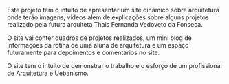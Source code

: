 Este projeto tem o intuito de apresentar um site dinamico sobre arquitetura onde terão imagens, videos alem de explicações sobre alguns projetos realizado pela futura arquiteta Thais Fernanda Vedoveto da Fonseca.


O site vai conter quadros de projetos realizados, um mini blog de informações da rotina de uma aluna de arquitetura e um espaço futuramente para depoimentos e comentarios no site.

O site tem o intuito de demonstrar o trabalho e o esforço de um profissional de Arquitetura e Uebanismo.
